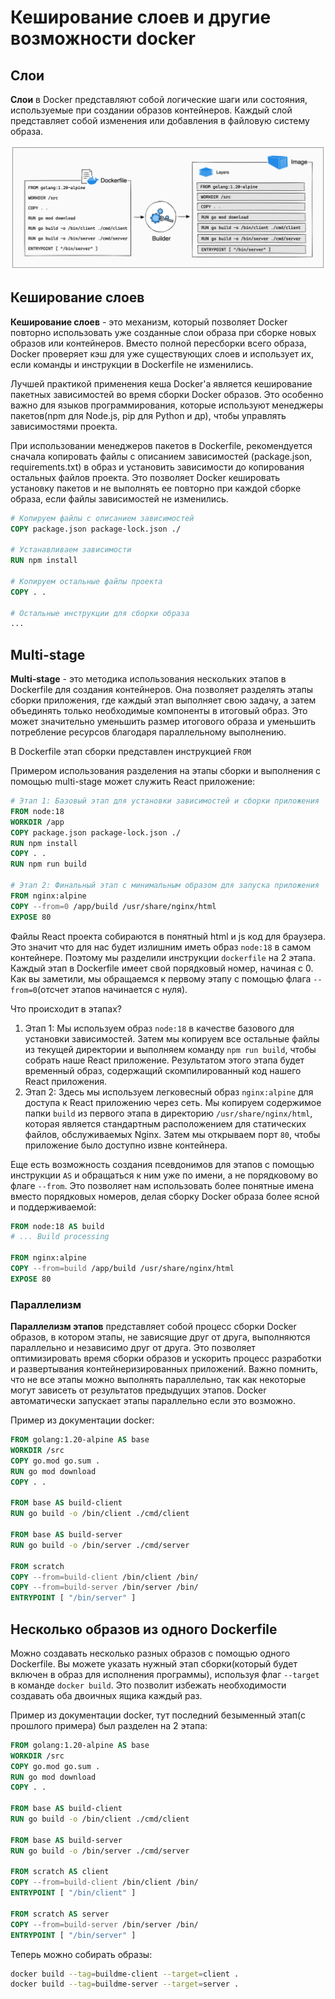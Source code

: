 # Кеширование слоев и другие возможности docker

## Слои

**Слои** в Docker представляют собой логические шаги или состояния, используемые при создании образов контейнеров. Каждый слой представляет собой изменения или добавления в файловую систему образа.

![layers](./layers.png)

## Кеширование слоев

**Кеширование слоев** - это механизм, который позволяет Docker повторно использовать уже созданные слои образа при сборке новых образов или контейнеров. Вместо полной пересборки всего образа, Docker проверяет кэш для уже существующих слоев и использует их, если команды и инструкции в Dockerfile не изменились.

Лучшей практикой применения кеша Docker'а является кеширование пакетных зависимостей во время сборки Docker образов. Это особенно важно для языков программирования, которые используют менеджеры пакетов(npm для Node.js, pip для Python и др), чтобы управлять зависимостями проекта.

При использовании менеджеров пакетов в Dockerfile, рекомендуется сначала копировать файлы с описанием зависимостей (package.json, requirements.txt) в образ и установить зависимости до копирования остальных файлов проекта. Это позволяет Docker кешировать установку пакетов и не выполнять ее повторно при каждой сборке образа, если файлы зависимостей не изменились.

```dockerfile
# Копируем файлы с описанием зависимостей
COPY package.json package-lock.json ./

# Устанавливаем зависимости
RUN npm install

# Копируем остальные файлы проекта
COPY . .

# Остальные инструкции для сборки образа
...
```

## Multi-stage

**Multi-stage** - это методика использования нескольких этапов в Dockerfile для создания контейнеров. Она позволяет разделять этапы сборки приложения, где каждый этап выполняет свою задачу, а затем объединять только необходимые компоненты в итоговый образ. Это может значительно уменьшить размер итогового образа и уменьшить потребление ресурсов благодаря параллельному выполнению.

В Dockerfile этап сборки представлен инструкцией `FROM`

Примером использования разделения на этапы сборки и выполнения с помощью multi-stage может служить React приложение:

```dockerfile
# Этап 1: Базовый этап для установки зависимостей и сборки приложения
FROM node:18
WORKDIR /app
COPY package.json package-lock.json ./
RUN npm install
COPY . .
RUN npm run build

# Этап 2: Финальный этап с минимальным образом для запуска приложения
FROM nginx:alpine
COPY --from=0 /app/build /usr/share/nginx/html
EXPOSE 80
```

Файлы React проекта собираются в понятный html и js код для браузера. Это значит что для нас будет излишним иметь образ `node:18` в самом контейнере. Поэтому мы разделили инструкции `dockerfile` на 2 этапа. Каждый этап в Dockerfile имеет свой порядковый номер, начиная с 0. Как вы заметили, мы обращаемся к первому этапу с помощью флага `--from=0`(отсчет этапов начинается с нуля).

Что происходит в этапах?

1. Этап 1: Мы используем образ `node:18` в качестве базового для установки зависимостей. Затем мы копируем все остальные файлы из текущей директории и выполняем команду `npm run build`, чтобы собрать наше React приложение. Результатом этого этапа будет временный образ, содержащий скомпилированный код нашего React приложения.
2. Этап 2: Здесь мы используем легковесный образ `nginx:alpine` для доступа к React приложению через сеть. Мы копируем содержимое папки `build` из первого этапа в директорию `/usr/share/nginx/html`, которая является стандартным расположением для статических файлов, обслуживаемых Nginx. Затем мы открываем порт `80`, чтобы приложение было доступно извне контейнера.

Еще есть возможность создания псевдонимов для этапов с помощью инструкции `AS` и обращаться к ним уже по имени, а не порядковому во флаге `--from`. Это позволяет нам использовать более понятные имена вместо порядковых номеров, делая сборку Docker образа более ясной и поддерживаемой:

```dockerfile
FROM node:18 AS build
# ... Build processing

FROM nginx:alpine
COPY --from=build /app/build /usr/share/nginx/html
EXPOSE 80
```

### Параллелизм

**Параллелизм этапов** представляет собой процесс сборки Docker образов, в котором этапы, не зависящие друг от друга, выполняются параллельно и независимо друг от друга. Это позволяет оптимизировать время сборки образов и ускорить процесс разработки и развертывания контейнеризированных приложений. Важно помнить, что не все этапы можно выполнять параллельно, так как некоторые могут зависеть от результатов предыдущих этапов. Docker автоматически запускает этапы параллельно если это возможно.

Пример из документации docker:

```dockerfile
FROM golang:1.20-alpine AS base
WORKDIR /src
COPY go.mod go.sum .
RUN go mod download
COPY . .

FROM base AS build-client
RUN go build -o /bin/client ./cmd/client

FROM base AS build-server
RUN go build -o /bin/server ./cmd/server

FROM scratch
COPY --from=build-client /bin/client /bin/
COPY --from=build-server /bin/server /bin/
ENTRYPOINT [ "/bin/server" ]
```

## Несколько образов из одного Dockerfile

Можно создавать несколько разных образов с помощью одного Dockerfile. Вы можете указать нужный этап сборки(который будет включен в образ для исполнения программы), используя флаг `--target` в команде `docker build`. Это позволит избежать необходимости создавать оба двоичных ящика каждый раз.

Пример из документации docker, тут последний безыменный этап(с прошлого примера) был разделен на 2 этапа:

```dockerfile
FROM golang:1.20-alpine AS base
WORKDIR /src
COPY go.mod go.sum .
RUN go mod download
COPY . .

FROM base AS build-client
RUN go build -o /bin/client ./cmd/client

FROM base AS build-server
RUN go build -o /bin/server ./cmd/server

FROM scratch AS client
COPY --from=build-client /bin/client /bin/
ENTRYPOINT [ "/bin/client" ]

FROM scratch AS server
COPY --from=build-server /bin/server /bin/
ENTRYPOINT [ "/bin/server" ]
```

Теперь можно собирать образы:

```sh
docker build --tag=buildme-client --target=client .
docker build --tag=buildme-server --target=server .
```
